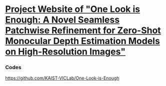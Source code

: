 # [Project Website of "One Look is Enough: A Novel Seamless Patchwise Refinement for Zero-Shot Monocular Depth Estimation Models on High-Resolution Images"](https://kaist-viclab.github.io/One-Look-is-Enough_site)

### Codes

https://github.com/KAIST-VICLab/One-Look-is-Enough
